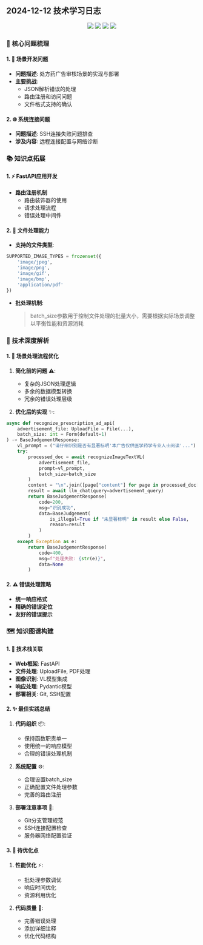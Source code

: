 ## 2024-12-12 技术学习日志

<div align="center">
  <img src="https://img.shields.io/badge/FastAPI-009688?style=for-the-badge&logo=fastapi&logoColor=white"/>
  <img src="https://img.shields.io/badge/Python-3776AB?style=for-the-badge&logo=python&logoColor=white"/>
  <img src="https://img.shields.io/badge/OpenAI-412991?style=for-the-badge&logo=openai&logoColor=white"/>
  <img src="https://img.shields.io/badge/Git-F05032?style=for-the-badge&logo=git&logoColor=white"/>
</div>

### 🎯 核心问题梳理

#### 1. 🔧 场景开发问题
- **问题描述**: 处方药广告审核场景的实现与部署
- **主要挑战**:
  - JSON解析错误的处理
  - 路由注册和访问问题
  - 文件格式支持的确认

#### 2. 🌐 系统连接问题
- **问题描述**: SSH连接失败问题排查
- **涉及内容**: 远程连接配置与网络诊断

### 📚 知识点拓展

#### 1. ⚡ FastAPI应用开发
- **路由注册机制**
  - 路由装饰器的使用
  - 请求处理流程
  - 错误处理中间件

#### 2. 📂 文件处理能力
- **支持的文件类型**:
```python
SUPPORTED_IMAGE_TYPES = frozenset({
    'image/jpeg',
    'image/png',
    'image/gif',
    'image/bmp',
    'application/pdf'
})
```
- **批处理机制**:
  > batch_size参数用于控制文件处理的批量大小，需要根据实际场景调整以平衡性能和资源消耗

### 🔬 技术深度解析

#### 1. 🔄 场景处理流程优化
1. **简化前的问题** ⚠️:
   - 复杂的JSON处理逻辑
   - 多余的数据模型转换
   - 冗余的错误处理层级

2. **优化后的实现** ✨:
```python
async def recognize_prescription_ad_api(
    advertisement_file: UploadFile = File(...),
    batch_size: int = Form(default=1)
) -> BaseJudgementResponse:
    vl_prompt = ("请仔细识别是否有显著标明'本广告仅供医学药学专业人士阅读'...")
    try:
        processed_doc = await recognizeImageTextVL(
            advertisement_file, 
            prompt=vl_prompt, 
            batch_size=batch_size
        )
        content = "\n".join([page["content"] for page in processed_doc["pages"]])
        result = await llm_chat(query=advertisement_query)
        return BaseJudgementResponse(
            code=200,
            msg="识别成功",
            data=BaseJudgement(
                is_illegal=True if "未显著标明" in result else False,
                reason=result
            )
        )
    except Exception as e:
        return BaseJudgementResponse(
            code=400,
            msg=f"处理失败: {str(e)}",
            data=None
        )
```

#### 2. ⚠️ 错误处理策略
- **统一响应格式**
- **精确的错误定位**
- **友好的错误提示**

### 🗺️ 知识图谱构建

#### 1. 🔗 技术栈关联
- **Web框架**: FastAPI
- **文件处理**: UploadFile, PDF处理
- **图像识别**: VL模型集成
- **响应处理**: Pydantic模型
- **部署相关**: Git, SSH配置

#### 2. ✨ 最佳实践总结
1. **代码组织** 📦:
   - 保持函数职责单一
   - 使用统一的响应模型
   - 合理的错误处理机制

2. **系统配置** ⚙️:
   - 合理设置batch_size
   - 正确配置文件处理参数
   - 完善的路由注册

3. **部署注意事项** 🚀:
   - Git分支管理规范
   - SSH连接配置检查
   - 服务器网络配置验证

#### 3. 🔄 待优化点
1. **性能优化** ⚡:
   - 批处理参数调优
   - 响应时间优化
   - 资源利用优化

2. **代码质量** 📝:
   - 完善错误处理
   - 添加详细注释
   - 优化代码结构